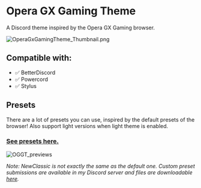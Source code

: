 # Opera GX Gaming Theme

A Discord theme inspired by the Opera GX Gaming browser.

![OperaGxGamingTheme_Thumbnail.png](https://tomrdh.github.io/da-website/screenshots/OperaGxGamingTheme_Thumbnail.png)

## Compatible with:

- ✅ BetterDiscord
- ✅ Powercord
- ✅ Stylus

## Presets

There are a lot of presets you can use, inspired by the default presets of the browser! Also support light versions when light theme is enabled.

### [See presets here.](https://github.com/Tomrdh/discord-addons/tree/master/download-themes-here/OperaGxGamingTheme/presets)

![OGGT_previews](https://cdn.discordapp.com/attachments/702611641530843186/864907521973944340/GIF-20210714_183334.gif)

*Note: NewClassic is not exactly the same as the default one. Custom preset submissions are available in my Discord server and files are downloadable [here](https://github.com/Tomrdh/discord-addons/tree/master/custom-presets).*
